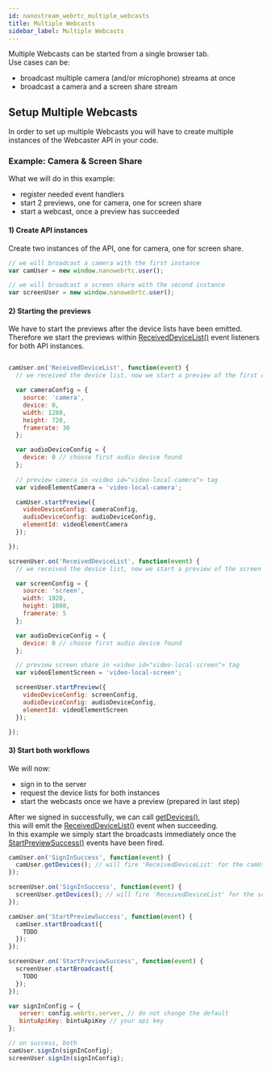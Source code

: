```yaml
---
id: nanostream_webrtc_multiple_webcasts
title: Multiple Webcasts
sidebar_label: Multiple Webcasts
---
```


Multiple Webcasts can be started from a single browser tab.<br>
Use cases can be:
- broadcast multiple camera (and/or microphone) streams at once
- broadcast a camera and a screen share stream

## Setup Multiple Webcasts

In order to set up multiple Webcasts you will have to create multiple instances of
the Webcaster API in your code.

### Example: Camera & Screen Share

What we will do in this example:
- register needed event handlers
- start 2 previews, one for camera, one for screen share
- start a webcast, once a preview has succeeded

#### 1) Create API instances

Create two instances of the API, one for camera, one for screen share.

```js
// we will broadcast a camera with the first instance
var camUser = new window.nanowebrtc.user();

// we will broadcast a screen share with the second instance
var screenUser = new window.nanowebrtc.user();
```

#### 2) Starting the previews

We have to start the previews after the device lists have been emitted.<br>
Therefore we start the previews within [ReceivedDeviceList()](./nanostream_webrtc_api/#RtcUser+event_ReceivedDeviceList) event listeners for both API instances.

```js

camUser.on('ReceivedDeviceList', function(event) {
  // we received the device list, now we start a preview of the first camera in the list

  var cameraConfig = {
    source: 'camera',  
    device: 0,
    width: 1280,
    height: 720,
    framerate: 30
  };

  var audioDeviceConfig = {
    device: 0 // choose first audio device found
  };
  
  // preview camera in <video id="video-local-camera"> tag
  var videoElementCamera = 'video-local-camera';

  camUser.startPreview({
    videoDeviceConfig: cameraConfig,
    audioDeviceConfig: audioDeviceConfig,
    elementId: videoElementCamera
  });

});

screenUser.on('ReceivedDeviceList', function(event) {
  // we received the device list, now we start a preview of the screen

  var screenConfig = {
    source: 'screen',   
    width: 1920,
    height: 1080,
    framerate: 5
  };

  var audioDeviceConfig = {
    device: 0 // choose first audio device found
  };

  // preview screen share in <video id="video-local-screen"> tag
  var videoElementScreen = 'video-local-screen';

  screenUser.startPreview({
    videoDeviceConfig: screenConfig,
    audioDeviceConfig: audioDeviceConfig,
    elementId: videoElementScreen
  });

});

```
#### 3) Start both workflows

We will now:
- sign in to the server
- request the device lists for both instances
- start the webcasts once we have a preview (prepared in last step)

After we signed in successfully, we can call [getDevices()](./nanostream_webrtc_api#getdevices),<br>
this will emit the [ReceivedDeviceList()](./nanostream_webrtc_api/#RtcUser+event_ReceivedDeviceList) event when succeeding.<br>
In this example we simply start the broadcasts immediately once the [StartPreviewSuccess()](./nanostream_webrtc_api/#RtcUser+event_StartPreviewSuccess) events have been fired.

```js
camUser.on('SignInSuccess', function(event) {
  camUser.getDevices(); // will fire 'ReceivedDeviceList' for the camUser
});

screenUser.on('SignInSuccess', function(event) {
  screenUser.getDevices(); // will fire 'ReceivedDeviceList' for the screenUser
});

camUser.on('StartPreviewSuccess', function(event) {
  camUser.startBroadcast({
    TODO
  });
});

screenUser.on('StartPreviewSuccess', function(event) {
  screenUser.startBroadcast({
    TODO
  });
});

var signInConfig = {
   server: config.webrtc.server, // do not change the default
   bintuApiKey: bintuApiKey // your api key
};

// on success, both
camUser.signIn(signInConfig);
screenUser.signIn(signInConfig);
```